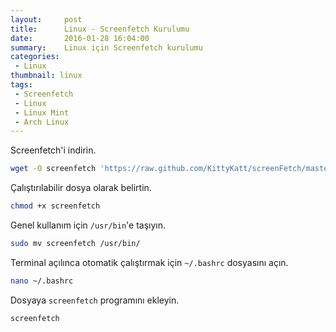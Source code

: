 ```yaml
---
layout:     post
title:      Linux - Screenfetch Kurulumu
date:       2016-01-28 16:04:00
summary:    Linux için Screenfetch kurulumu
categories:
 - Linux
thumbnail: linux
tags:
 - Screenfetch
 - Linux
 - Linux Mint
 - Arch Linux
---
```


Screenfetch'i indirin.

```bash
wget -O screenfetch 'https://raw.github.com/KittyKatt/screenFetch/master/screenfetch-dev'
```

Çalıştırılabilir dosya olarak belirtin.

```bash
chmod +x screenfetch
```

Genel kullanım için `/usr/bin`'e taşıyın.

```bash
sudo mv screenfetch /usr/bin/
```

Terminal açılınca otomatik çalıştırmak için `~/.bashrc` dosyasını açın.

```bash
nano ~/.bashrc
```

Dosyaya `screenfetch` programını ekleyin.

```bash
screenfetch
```